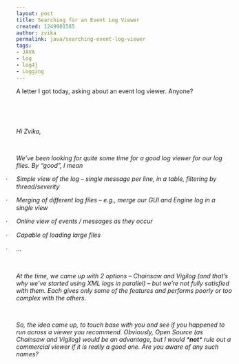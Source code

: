 ```yaml
---
layout: post
title: Searching for an Event Log Viewer
created: 1249901585
author: zvika
permalink: java/searching-event-log-viewer
tags:
- JAVA
- log
- log4j
- Logging
---
```

<p>A letter I got today, asking about an event log viewer. Anyone?</p>
<p>&nbsp;</p>
<p>&nbsp;</p>
<p><em>Hi Zvika,</em></p>
<p>&nbsp;</p>
<p><em>We&rsquo;ve been looking for quite some time for a good log viewer for our log files. By &ldquo;good&rdquo;, I mean</em></p>
<p style="text-indent: -0.25in;"><em><span style="font-family: Symbol;"><span>&middot;<span style="font-family: &quot;Times New Roman&quot;; font-style: normal; font-variant: normal; font-weight: normal; font-size: 7pt; line-height: normal; font-size-adjust: none; font-stretch: normal;">&nbsp;&nbsp;&nbsp;&nbsp;&nbsp;&nbsp;&nbsp;&nbsp; </span></span></span>Simple view of the log &ndash; single message per line, in a table, filtering by thread/severity</em></p>
<p style="text-indent: -0.25in;"><em><span style="font-family: Symbol;"><span>&middot;<span style="font-family: &quot;Times New Roman&quot;; font-style: normal; font-variant: normal; font-weight: normal; font-size: 7pt; line-height: normal; font-size-adjust: none; font-stretch: normal;">&nbsp;&nbsp;&nbsp;&nbsp;&nbsp;&nbsp;&nbsp;&nbsp; </span></span></span>Merging of different log files &ndash; e.g., merge our GUI and Engine log in a single view</em></p>
<p style="text-indent: -0.25in;"><em><span style="font-family: Symbol;"><span>&middot;<span style="font-family: &quot;Times New Roman&quot;; font-style: normal; font-variant: normal; font-weight: normal; font-size: 7pt; line-height: normal; font-size-adjust: none; font-stretch: normal;">&nbsp;&nbsp;&nbsp;&nbsp;&nbsp;&nbsp;&nbsp;&nbsp; </span></span></span>Online view of events / messages as they occur</em></p>
<p style="text-indent: -0.25in;"><em><span style="font-family: Symbol;"><span>&middot;<span style="font-family: &quot;Times New Roman&quot;; font-style: normal; font-variant: normal; font-weight: normal; font-size: 7pt; line-height: normal; font-size-adjust: none; font-stretch: normal;">&nbsp;&nbsp;&nbsp;&nbsp;&nbsp;&nbsp;&nbsp;&nbsp; </span></span></span>Capable of loading large files</em></p>
<p style="text-indent: -0.25in;"><em><span style="font-family: Symbol;"><span>&middot;<span style="font-family: &quot;Times New Roman&quot;; font-style: normal; font-variant: normal; font-weight: normal; font-size: 7pt; line-height: normal; font-size-adjust: none; font-stretch: normal;">&nbsp;&nbsp;&nbsp;&nbsp;&nbsp;&nbsp;&nbsp;&nbsp; </span></span></span>&hellip;</em></p>
<p><em>&nbsp;</em></p>
<p><em>At the time, we came up with 2 options &ndash; Chainsaw and Vigilog (and that&rsquo;s why we&rsquo;ve started using XML logs in parallel) &ndash; but we&rsquo;re not fully satisfied with them. Each gives only some of the features and performs poorly or too complex with the others.</em></p>
<p><em>&nbsp;</em></p>
<p><em>So, the idea came up, to touch base with you and see if you happened to run across a viewer you recommend. Obviously, Open Source (as Chainsaw and Vigilog) would be an advantage, but I would *<b>not</b>* rule out a commercial viewer if it is really a good one. Are you aware of any such names?</em></p>
